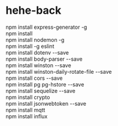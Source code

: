 # hehe-back
npm install express-generator -g <br>
npm install <br>
npm install nodemon -g <br>
npm install -g eslint <br>
npm install dotenv --save <br>
npm install body-parser --save <br>
npm install winston --save <br>
npm install winston-daily-rotate-file --save <br>
npm install cors --save <br>
npm install pg pg-hstore --save <br>
npm install sequelize --save <br>
npm install crypto <br>
npm install jsonwebtoken --save <br>
npm install mqtt <br>
npm install influx <br>
